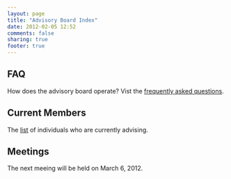 ```yaml
---
layout: page
title: "Advisory Board Index"
date: 2012-02-05 12:52
comments: false
sharing: true
footer: true
---
```


## FAQ
How does the advisory board operate? Vist the [frequently asked questions](/advisors/faq).


## Current Members

The [list](/advisors/members) of individuals who are currently advising.


## Meetings

The next meeing will be held on March 6, 2012.

